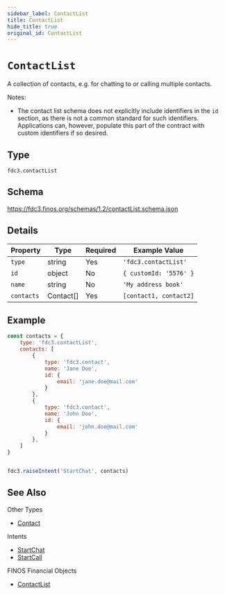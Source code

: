 ```yaml
---
sidebar_label: ContactList
title: ContactList
hide_title: true
original_id: ContactList
---
```

# `ContactList`

A collection of contacts, e.g. for chatting to or calling multiple contacts.

Notes:

- The contact list schema does not explicitly include identifiers in the `id` section, as there
is not a common standard for such identifiers. Applications can, however, populate
this part of the contract with custom identifiers if so desired.

## Type

`fdc3.contactList`

## Schema

https://fdc3.finos.org/schemas/1.2/contactList.schema.json

## Details

| Property    | Type      | Required | Example Value          |
|-------------|-----------|----------|------------------------|
| `type`      | string    | Yes      | `'fdc3.contactList'`   |
| `id`        | object    | No       | `{ customId: '5576' }` |
| `name`      | string    | No       | `'My address book'`    |
| `contacts`  | Contact[] | Yes      | `[contact1, contact2]` |

## Example

```js
const contacts = {
    type: 'fdc3.contactList',
    contacts: [
        {
            type: 'fdc3.contact',
            name: 'Jane Doe',
            id: {
                email: 'jane.doe@mail.com'
            }
        },
        {
            type: 'fdc3.contact',
            name: 'John Doe',
            id: {
                email: 'john.doe@mail.com'
            }
        },
    ]
}


fdc3.raiseIntent('StartChat', contacts)
```

## See Also

Other Types
- [Contact](Contact)

Intents
- [StartChat](../../intents/ref/StartChat)
- [StartCall](../../intents/ref/StartCall)

FINOS Financial Objects
- [ContactList](https://fo.finos.org/docs/objects/contactlist)